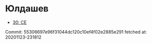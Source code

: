# Юлдашев
- [30: CE](30.md)

Commit: 55306697e96f31044dc120c10ef4f02e2885e291
 fetched at: 20201123-231812
